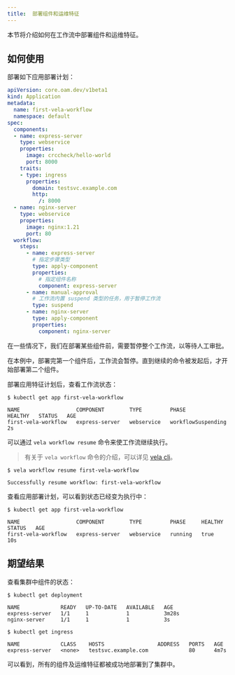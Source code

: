```yaml
---
title:  部署组件和运维特征
---
```


本节将介绍如何在工作流中部署组件和运维特征。

## 如何使用

部署如下应用部署计划：

```yaml
apiVersion: core.oam.dev/v1beta1
kind: Application
metadata:
  name: first-vela-workflow
  namespace: default
spec:
  components:
  - name: express-server
    type: webservice
    properties:
      image: crccheck/hello-world
      port: 8000
    traits:
    - type: ingress
      properties:
        domain: testsvc.example.com
        http:
          /: 8000
  - name: nginx-server
    type: webservice
    properties:
      image: nginx:1.21
      port: 80
  workflow:
    steps:
      - name: express-server
        # 指定步骤类型
        type: apply-component
        properties:
          # 指定组件名称
          component: express-server
      - name: manual-approval
        # 工作流内置 suspend 类型的任务，用于暂停工作流
        type: suspend
      - name: nginx-server
        type: apply-component
        properties:
          component: nginx-server
```

在一些情况下，我们在部署某些组件前，需要暂停整个工作流，以等待人工审批。

在本例中，部署完第一个组件后，工作流会暂停。直到继续的命令被发起后，才开始部署第二个组件。

部署应用特征计划后，查看工作流状态：

```shell
$ kubectl get app first-vela-workflow

NAME                  COMPONENT        TYPE         PHASE                HEALTHY   STATUS   AGE
first-vela-workflow   express-server   webservice   workflowSuspending                      2s
```

可以通过 `vela workflow resume` 命令来使工作流继续执行。

> 有关于 `vela workflow` 命令的介绍，可以详见 [vela cli](../../cli/vela_workflow)。

```shell
$ vela workflow resume first-vela-workflow

Successfully resume workflow: first-vela-workflow
```

查看应用部署计划，可以看到状态已经变为执行中：

```shell
$ kubectl get app first-vela-workflow

NAME                  COMPONENT        TYPE         PHASE     HEALTHY   STATUS   AGE
first-vela-workflow   express-server   webservice   running   true               10s
```

## 期望结果

查看集群中组件的状态：

```shell
$ kubectl get deployment

NAME             READY   UP-TO-DATE   AVAILABLE   AGE
express-server   1/1     1            1           3m28s
nginx-server     1/1     1            1           3s

$ kubectl get ingress

NAME             CLASS    HOSTS                 ADDRESS   PORTS   AGE
express-server   <none>   testsvc.example.com             80      4m7s
```

可以看到，所有的组件及运维特征都被成功地部署到了集群中。